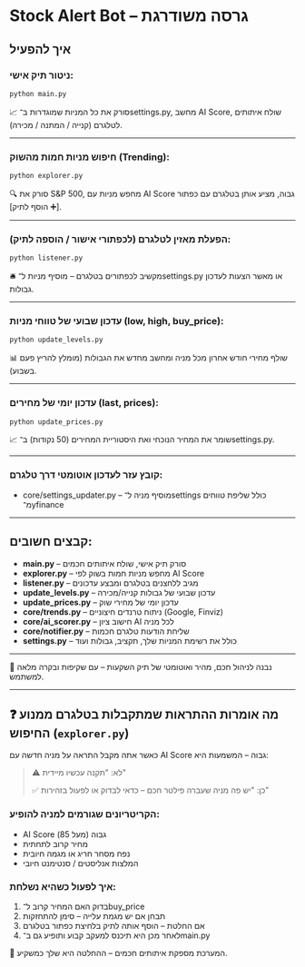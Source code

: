 # Stock Alert Bot – גרסה משודרגת

## איך להפעיל

### ניטור תיק אישי:
```bash
python main.py
```
📈 סורק את כל המניות שמוגדרות ב־settings.py, מחשב AI Score, שולח איתותים לטלגרם (קנייה / המתנה / מכירה).

---

### חיפוש מניות חמות מהשוק (Trending):
```bash
python explorer.py
```
🔍 סורק את S&P 500, מחפש מניות עם AI Score גבוה, מציע אותן בטלגרם עם כפתור [➕ הוסף לתיק].

---

### הפעלת מאזין לטלגרם (לכפתורי אישור / הוספה לתיק):
```bash
python listener.py
```
🛎️ מקשיב לכפתורים בטלגרם – מוסיף מניות ל־settings.py או מאשר הצעות לעדכון גבולות.

---

### עדכון שבועי של טווחי מניות (low, high, buy_price):
```bash
python update_levels.py
```
📊 שולף מחירי חודש אחרון מכל מניה ומחשב מחדש את הגבולות (מומלץ להריץ פעם בשבוע).

---

### עדכון יומי של מחירים (last, prices):
```bash
python update_prices.py
```
📈 שומר את המחיר הנוכחי ואת היסטוריית המחירים (50 נקודות) ב־settings.py.

---

### קובץ עזר לעדכון אוטומטי דרך טלגרם:
- core/settings_updater.py – מוסיף מניה ל־settings כולל שליפת טווחים מ־yfinance

---

## קבצים חשובים:

- **main.py** – סורק תיק אישי, שולח איתותים חכמים
- **explorer.py** – מחפש מניות חמות בשוק לפי AI Score
- **listener.py** – מגיב ללחצנים בטלגרם ומבצע עדכונים
- **update_levels.py** – עדכון שבועי של גבולות קנייה/מכירה
- **update_prices.py** – עדכון יומי של מחירי שוק
- **core/trends.py** – ניתוח טרנדים חיצוניים (Google, Finviz)
- **core/ai_scorer.py** – חישוב ציון AI לכל מניה
- **core/notifier.py** – שליחת הודעות טלגרם חכמות
- **settings.py** – כולל את רשימת המניות שלך, תקציב, גבולות ועוד

---

🧠 נבנה לניהול חכם, מהיר ואוטומטי של תיק השקעות – עם שקיפות ובקרה מלאה למשתמש.

---

## ❓ מה אומרות ההתראות שמתקבלות בטלגרם ממנוע החיפוש (`explorer.py`)

כאשר אתה מקבל התראה על מניה חדשה עם AI Score גבוה – המשמעות היא:

> ⚠️ לא: "תקנה עכשיו מיידית"
>
> ✅ כן: "יש פה מניה שעברה פילטר חכם – כדאי לבדוק או לפעול בזהירות"

### הקריטריונים שגורמים למניה להופיע:
- AI Score גבוה (מעל 85)
- מחיר קרוב לתחתית
- נפח מסחר חריג או מגמה חיובית
- המלצות אנליסטים / סנטימנט חיובי

### איך לפעול כשהיא נשלחת:
1. בדוק האם המחיר קרוב ל־buy_price
2. תבחן אם יש מגמת עלייה – סימן להתחזקות
3. אם החלטת – הוסף אותה לתיק בלחיצת כפתור בטלגרם
4. לאחר מכן היא תיכנס למעקב קבוע ותופיע גם ב־main.py

🧠 המערכת מספקת איתותים חכמים – ההחלטה היא שלך כמשקיע.
